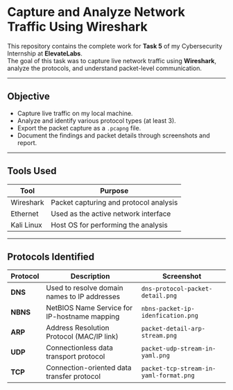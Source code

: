 # Capture and Analyze Network Traffic Using Wireshark

This repository contains the complete work for **Task 5** of my Cybersecurity Internship at **ElevateLabs**.  
The goal of this task was to capture live network traffic using **Wireshark**, analyze the protocols, and understand packet-level communication.

---

## Objective

- Capture live traffic on my local machine.
- Analyze and identify various protocol types (at least 3).
- Export the packet capture as a `.pcapng` file.
- Document the findings and packet details through screenshots and report.

---

## Tools Used

| Tool      | Purpose                                  |
|-----------|------------------------------------------|
| Wireshark | Packet capturing and protocol analysis   |
| Ethernet  | Used as the active network interface     |
| Kali Linux | Host OS for performing the analysis     |

---

## Protocols Identified

| Protocol | Description                                  | Screenshot                                     |
|----------|----------------------------------------------|------------------------------------------------|
| **DNS**  | Used to resolve domain names to IP addresses | `dns-protocol-packet-detail.png`              |
| **NBNS** | NetBIOS Name Service for IP-hostname mapping | `nbns-packet-ip-idenfication.png`             |
| **ARP**  | Address Resolution Protocol (MAC/IP link)    | `packet-detail-arp-stream.png`                |
| **UDP**  | Connectionless data transport protocol       | `packet-udp-stream-in-yaml.png`               |
| **TCP**  | Connection-oriented data transfer protocol   | `packet-tcp-stream-in-yaml-format.png`        |


